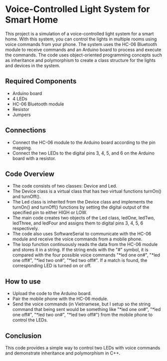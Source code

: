 # Voice-Controlled Light System for Smart Home

This project is a simulation of a voice-controlled light system for a smart home. With this system, you can control the lights in multiple rooms using voice commands from your phone. The system uses the HC-06 Bluetooth module to receive commands and an Arduino board to process and execute the commands. The code uses object-oriented programming concepts such as inheritance and polymorphism to create a class structure for the lights and devices in the system.

## Required Components
- Arduino board
- 4 LEDs
- HC-06 Bluetooth module
- Resistor
- Jumpers

## Connections
- Connect the HC-06 module to the Arduino board according to the pin mapping.
- Connect the two LEDs to the digital pins 3, 4, 5, and 6 on the Arduino board with a resistor.


## Code Overview

- The code consists of two classes: Device and Led.
- The Device class is a virtual class that has two virtual functions turnOn() and turnOff().
- The Led class is inherited from the Device class and implements the turnOn() and turnOff() functions by setting the digital output of the specified pin to either HIGH or LOW.
- The main code creates two objects of the Led class, ledOne, ledTwo, ledThree, and ledFour and assigns them to digital pins 3, 4, 5, 6 respectively.
- The code also uses SoftwareSerial to communicate with the HC-06 module and receive the voice commands from a mobile phone.
- The loop function continuously reads the data from the HC-06 module and stores it in a string. If the string ends with the "#" symbol, it is compared with the four possible voice commands "*led one on#", "*led one off#", "*led two on#", "*led two off#". If a match is found, the corresponding LED is turned on or off.

## How to use
- Upload the code to the Arduino board.
- Pair the mobile phone with the HC-06 module.
- Send the voice commands (in Vietnamese, but I setup so the string command that being sent would be something like "*led one on#", "*led one off#", "*led two on#", "*led two off#") from the mobile phone to control the LEDs.


## Conclusion
This code provides a simple way to control two LEDs with voice commands and demonstrate inheritance and polymorphism in C++.
